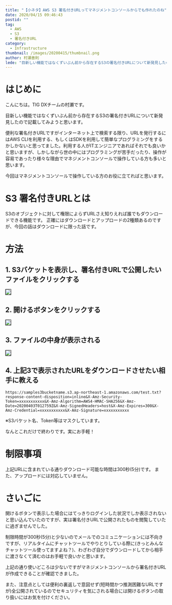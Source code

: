 ```yaml
---
title: "【小ネタ】AWS S3 署名付きURLってマネジメントコンソールからでも作れたのね"
date: 2020/04/15 09:46:43
postid: ""
tag:
  - AWS
  - S3
  - 署名付きURL
category:
  - Infrastructure
thumbnail: /images/20200415/thumbnail.png
author: 村瀬善則
lede: "目新しい機能ではなくずいぶん前から存在するS3の署名付きURLについて新発見したので記載してみようと思います。便利な署名付きURLですがインターネット上で検索する限り、URLを発行するにはAWS CLIを利用する、もしくはSDKを利用して簡単なプログラミングをするかしかないと思ってました。利用する人がITエンジニアであればそれでも良いかと思いますが、しかしながら世の中にはプログラミングが苦手だったり、操作が容易であったり様々な理由でマネジメントコンソールで操作している方も多いと思います。"
---
```


# はじめに

こんにちは。TIG DXチームの村瀬です。

目新しい機能ではなくずいぶん前から存在するS3の署名付きURLについて新発見したので記載してみようと思います。

便利な署名付きURLですがインターネット上で検索する限り、URLを発行するにはAWS CLIを利用する、もしくはSDKを利用して簡単なプログラミングをするかしかないと思ってました。利用する人がITエンジニアであればそれでも良いかと思いますが、しかしながら世の中にはプログラミングが苦手だったり、操作が容易であったり様々な理由でマネジメントコンソールで操作している方も多いと思います。

今回はマネジメントコンソールで操作している方のお役に立てればと思います。

# S3 署名付きURLとは

S3のオブジェクトに対して権限によらずURLさえ知りえれば誰でもダウンロードできる機能です。
正確にはダウンロードとアップロードの2種類あるのですが、今回の話はダウンロードに限った話です。

# 方法

## 1. S3バケットを表示し、署名付きURLで公開したいファイルをクリックする

<img src="/images/20200415/1.png" class="img-middle-size" style="border:solid 1px #000000" loading="lazy">

## 2. 開けるボタンをクリックする

<img src="/images/20200415/2.png" class="img-middle-size" style="border:solid 1px #000000" loading="lazy">

## 3. ファイルの中身が表示される

<img src="/images/20200415/3.png" class="img-middle-size" style="border:solid 1px #000000" loading="lazy">

## 4. 上記3で表示されたURLをダウンロードさせたい相手に教える

```
https://samples3bucketname.s3.ap-northeast-1.amazonaws.com/test.txt?response-content-disposition=inline&X-Amz-Security-Token=xxxxxxxxxxx&X-Amz-Algorithm=AWS4-HMAC-SHA256&X-Amz-Date=20200403T012759Z&X-Amz-SignedHeaders=host&X-Amz-Expires=300&X-Amz-Credential=xxxxxxxxxxx&X-Amz-Signature=xxxxxxxxxxx
```

※S3バケット名、Token等はマスクしています。

なんとこれだけで終わりです。実にお手軽！

# 制限事項

上記URLに含まれている通りダウンロード可能な時間は300秒(5分)です。
また、アップロードには対応していません。

# さいごに

開けるボタンで表示した場合にはてっきりログインした状況でしか表示されないと思い込んでいたのですが、実は署名付きURLで公開されたものを閲覧していたに過ぎませんでした。

制限時間が300秒(5分)と少ないのでメールでのコミュニケーションには不向きですが、リアルタイムにチャットツールでやりとりしている際に(きっとみんなチャットツール使ってますよね？)、わざわざ自分でダウンロードしてから相手に渡さなくて済むのはお手軽で良いかと思います。

上記の通り使いどころは少ないですがマネジメントコンソールから署名付きURLが作成できることが確認できました。

また、注意点としては便利の裏返しで意図せず(短時間かつ推測困難なURLですが)全公開されているのでセキュリティを気にされる場合には開けるボタンの取り扱いにはお気を付けください。

